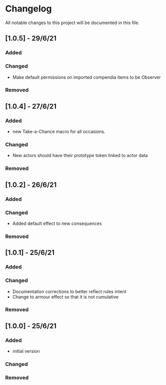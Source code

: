 # Changelog

All notable changes to this project will be documented in this file.

## [1.0.5] - 29/6/21

### Added

### Changed

- Make default permissions on imported compendia items to be Observer

### Removed

## [1.0.4] - 27/6/21

### Added

- new Take-a-Chance macro for all occasions.

### Changed

- New actors should have their prototype token linked to actor data

### Removed

## [1.0.2] - 26/6/21

### Added

### Changed

- Added default effect to new consequences

### Removed

## [1.0.1] - 25/6/21

### Added

### Changed

- Documentation corrections to better reflect rules intent
- Change to armour effect so that it is not cumulative

### Removed

## [1.0.0] - 25/6/21

### Added

- initial version

### Changed

### Removed
